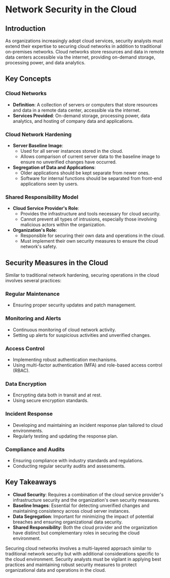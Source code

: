 # Network Security in the Cloud

## Introduction
As organizations increasingly adopt cloud services, security analysts must extend their expertise to securing cloud networks in addition to traditional on-premises networks. Cloud networks store resources and data in remote data centers accessible via the internet, providing on-demand storage, processing power, and data analytics.

## Key Concepts

### Cloud Networks
- **Definition**: A collection of servers or computers that store resources and data in a remote data center, accessible via the internet.
- **Services Provided**: On-demand storage, processing power, data analytics, and hosting of company data and applications.

### Cloud Network Hardening
- **Server Baseline Image**: 
  - Used for all server instances stored in the cloud.
  - Allows comparison of current server data to the baseline image to ensure no unverified changes have occurred.
- **Segregation of Data and Applications**: 
  - Older applications should be kept separate from newer ones.
  - Software for internal functions should be separated from front-end applications seen by users.

### Shared Responsibility Model
- **Cloud Service Provider's Role**: 
  - Provides the infrastructure and tools necessary for cloud security.
  - Cannot prevent all types of intrusions, especially those involving malicious actors within the organization.
- **Organization's Role**: 
  - Responsible for securing their own data and operations in the cloud.
  - Must implement their own security measures to ensure the cloud network's safety.

## Security Measures in the Cloud
Similar to traditional network hardening, securing operations in the cloud involves several practices:

### Regular Maintenance
- Ensuring proper security updates and patch management.

### Monitoring and Alerts
- Continuous monitoring of cloud network activity.
- Setting up alerts for suspicious activities and unverified changes.

### Access Control
- Implementing robust authentication mechanisms.
- Using multi-factor authentication (MFA) and role-based access control (RBAC).

### Data Encryption
- Encrypting data both in transit and at rest.
- Using secure encryption standards.

### Incident Response
- Developing and maintaining an incident response plan tailored to cloud environments.
- Regularly testing and updating the response plan.

### Compliance and Audits
- Ensuring compliance with industry standards and regulations.
- Conducting regular security audits and assessments.

## Key Takeaways
- **Cloud Security**: Requires a combination of the cloud service provider's infrastructure security and the organization's own security measures.
- **Baseline Images**: Essential for detecting unverified changes and maintaining consistency across cloud server instances.
- **Data Segregation**: Important for minimizing the impact of potential breaches and ensuring organizational data security.
- **Shared Responsibility**: Both the cloud provider and the organization have distinct but complementary roles in securing the cloud environment.

Securing cloud networks involves a multi-layered approach similar to traditional network security but with additional considerations specific to the cloud environment. Security analysts must be vigilant in applying best practices and maintaining robust security measures to protect organizational data and operations in the cloud.